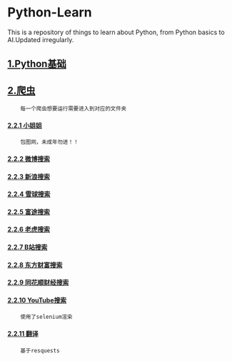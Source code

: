 # Python-Learn
This is a repository of things to learn about Python, from Python basics to AI.Updated irregularly.

## [1.Python基础](1.Python基础)

## [2.爬虫](2.爬虫)   
        每一个爬虫想要运行需要进入到对应的文件夹
#### [2.2.1 小姐姐](2.爬虫/小姐姐)
        包图网，未成年勿进！！
#### [2.2.2 微博搜索](2.爬虫/微博搜索)
#### [2.2.3 新浪搜索](2.爬虫/新浪搜索)
#### [2.2.4 雪球搜索](2.爬虫/雪球搜索)
#### [2.2.5 富途搜索](2.爬虫/富途搜索)
#### [2.2.6 老虎搜索](2.爬虫/老虎搜索)
#### [2.2.7 B站搜索](2.爬虫/B站搜索)
#### [2.2.8 东方财富搜索](2.爬虫/东方财富搜索)
#### [2.2.9 同花顺财经搜索](2.爬虫/同花顺搜索)
#### [2.2.10 YouTube搜索](2.爬虫/YouTube搜索)
        使用了selenium渲染
#### [2.2.11 翻译](2.爬虫/翻译)
        基于resquests
